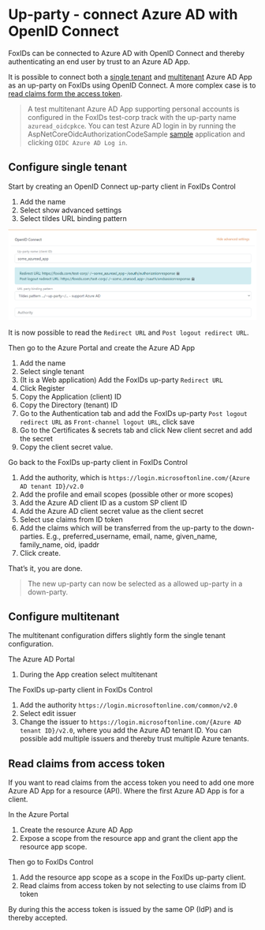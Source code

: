 ﻿# Up-party - connect Azure AD with OpenID Connect

FoxIDs can be connected to Azure AD with OpenID Connect and thereby authenticating an end user by trust to an Azure AD App. 

It is possible to connect both a [single tenant](#configure-single-tenant) and [multitenant](#configure-multitenant) Azure AD App as an up-party on FoxIDs using OpenID Connect. A more complex case is to [read claims form the access token](#read-claims-from-access-token).

> A test multitenant Azure AD App supporting personal accounts is configured in the FoxIDs test-corp track with the up-party name `azuread_oidcpkce`. You can test Azure AD login in by running the AspNetCoreOidcAuthorizationCodeSample [sample](samples) application and clicking `OIDC Azure AD Log in`.

## Configure single tenant

Start by creating an OpenID Connect up-party client in FoxIDs Control

 1. Add the name
 2. Select show advanced settings
 3. Select tildes URL binding pattern

![Read the redirect URLs](images/howto-oidc-azuread-readredirect.png)

It is now possible to read the `Redirect URL` and `Post logout redirect URL`.

Then go to the Azure Portal and create the Azure AD App

 1. Add the name
 2. Select single tenant
 3. (It is a Web application) Add the FoxIDs up-party `Redirect URL` 
 4. Click Register
 5. Copy the Application (client) ID
 6. Copy the Directory (tenant) ID
 7. Go to the Authentication tab and add the FoxIDs up-party `Post logout redirect URL` as `Front-channel logout URL`, click save
 8. Go to the Certificates & secrets tab and click New client secret and add the secret
 9. Copy the client secret value.

Go back to the FoxIDs up-party client in FoxIDs Control

 1. Add the authority, which is `https://login.microsoftonline.com/{Azure AD tenant ID}/v2.0`
 2. Add the profile and email scopes (possible other or more scopes)
 3. Add the Azure AD client ID as a custom SP client ID
 4. Add the Azure AD client secret value as the client secret
 5. Select use claims from ID token
 6. Add the claims which will be transferred from the up-party to the down-parties. E.g., preferred_username, email, name, given_name, family_name, oid, ipaddr
 7. Click create.

That’s it, you are done. 

> The new up-party can now be selected as a allowed up-party in a down-party.

## Configure multitenant

The multitenant configuration differs slightly form the single tenant configuration.

The Azure AD Portal

 1. During the App creation select multitenant

The FoxIDs up-party client in FoxIDs Control

 1. Add the authority `https://login.microsoftonline.com/common/v2.0`
 2. Select edit issuer
 3. Change the issuer to `https://login.microsoftonline.com/{Azure AD tenant ID}/v2.0`, where you add the Azure AD tenant ID. You can possible add multiple issuers and thereby trust multiple Azure tenants.

## Read claims from access token

If you want to read claims from the access token you need to add one more Azure AD App for a resource (API). Where the first Azure AD App is for a client.

In the Azure Portal

1. Create the resource Azure AD App 
2. Expose a scope from the resource app and grant the client app the resource app scope.

Then go to FoxIDs Control

1. Add the resource app scope as a scope in the FoxIDs up-party client. 
2. Read claims from access token by not selecting to use claims from ID token

By during this the access token is issued by the same OP (IdP) and is thereby accepted.




